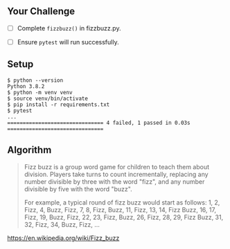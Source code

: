 ## Your Challenge

* [ ] Complete `fizzbuzz()` in fizzbuzz.py.
* [ ] Ensure `pytest` will run successfully.


## Setup

    $ python --version
    Python 3.8.2
    $ python -m venv venv
    $ source venv/bin/activate
    $ pip install -r requirements.txt
    $ pytest
    ...
    =============================== 4 failed, 1 passed in 0.03s ===============================


## Algorithm

> Fizz buzz is a group word game for children to teach them about division. Players take turns to count incrementally, replacing any number divisible by three with the word "fizz", and any number divisible by five with the word "buzz". 
>
> For example, a typical round of fizz buzz would start as follows:
> 1, 2, Fizz, 4, Buzz, Fizz, 7, 8, Fizz, Buzz, 11, Fizz, 13, 14, Fizz Buzz, 16, 17, Fizz, 19, Buzz, Fizz, 22, 23, Fizz, Buzz, 26, Fizz, 28, 29, Fizz Buzz, 31, 32, Fizz, 34, Buzz, Fizz, ...

https://en.wikipedia.org/wiki/Fizz_buzz


